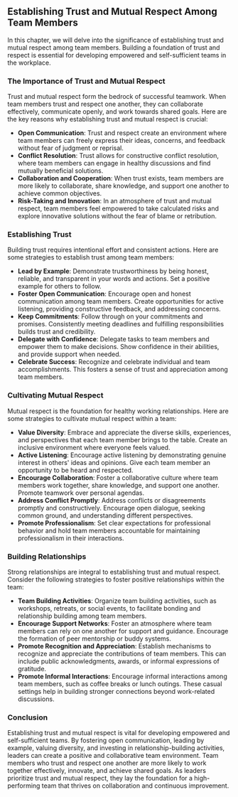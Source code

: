 Establishing Trust and Mutual Respect Among Team Members
-------------------------------------------------------------------

In this chapter, we will delve into the significance of establishing trust and mutual respect among team members. Building a foundation of trust and respect is essential for developing empowered and self-sufficient teams in the workplace.

### The Importance of Trust and Mutual Respect

Trust and mutual respect form the bedrock of successful teamwork. When team members trust and respect one another, they can collaborate effectively, communicate openly, and work towards shared goals. Here are the key reasons why establishing trust and mutual respect is crucial:

* **Open Communication**: Trust and respect create an environment where team members can freely express their ideas, concerns, and feedback without fear of judgment or reprisal.
* **Conflict Resolution**: Trust allows for constructive conflict resolution, where team members can engage in healthy discussions and find mutually beneficial solutions.
* **Collaboration and Cooperation**: When trust exists, team members are more likely to collaborate, share knowledge, and support one another to achieve common objectives.
* **Risk-Taking and Innovation**: In an atmosphere of trust and mutual respect, team members feel empowered to take calculated risks and explore innovative solutions without the fear of blame or retribution.

### Establishing Trust

Building trust requires intentional effort and consistent actions. Here are some strategies to establish trust among team members:

* **Lead by Example**: Demonstrate trustworthiness by being honest, reliable, and transparent in your words and actions. Set a positive example for others to follow.
* **Foster Open Communication**: Encourage open and honest communication among team members. Create opportunities for active listening, providing constructive feedback, and addressing concerns.
* **Keep Commitments**: Follow through on your commitments and promises. Consistently meeting deadlines and fulfilling responsibilities builds trust and credibility.
* **Delegate with Confidence**: Delegate tasks to team members and empower them to make decisions. Show confidence in their abilities, and provide support when needed.
* **Celebrate Success**: Recognize and celebrate individual and team accomplishments. This fosters a sense of trust and appreciation among team members.

### Cultivating Mutual Respect

Mutual respect is the foundation for healthy working relationships. Here are some strategies to cultivate mutual respect within a team:

* **Value Diversity**: Embrace and appreciate the diverse skills, experiences, and perspectives that each team member brings to the table. Create an inclusive environment where everyone feels valued.
* **Active Listening**: Encourage active listening by demonstrating genuine interest in others' ideas and opinions. Give each team member an opportunity to be heard and respected.
* **Encourage Collaboration**: Foster a collaborative culture where team members work together, share knowledge, and support one another. Promote teamwork over personal agendas.
* **Address Conflict Promptly**: Address conflicts or disagreements promptly and constructively. Encourage open dialogue, seeking common ground, and understanding different perspectives.
* **Promote Professionalism**: Set clear expectations for professional behavior and hold team members accountable for maintaining professionalism in their interactions.

### Building Relationships

Strong relationships are integral to establishing trust and mutual respect. Consider the following strategies to foster positive relationships within the team:

* **Team Building Activities**: Organize team building activities, such as workshops, retreats, or social events, to facilitate bonding and relationship building among team members.
* **Encourage Support Networks**: Foster an atmosphere where team members can rely on one another for support and guidance. Encourage the formation of peer mentorship or buddy systems.
* **Promote Recognition and Appreciation**: Establish mechanisms to recognize and appreciate the contributions of team members. This can include public acknowledgments, awards, or informal expressions of gratitude.
* **Promote Informal Interactions**: Encourage informal interactions among team members, such as coffee breaks or lunch outings. These casual settings help in building stronger connections beyond work-related discussions.

### Conclusion

Establishing trust and mutual respect is vital for developing empowered and self-sufficient teams. By fostering open communication, leading by example, valuing diversity, and investing in relationship-building activities, leaders can create a positive and collaborative team environment. Team members who trust and respect one another are more likely to work together effectively, innovate, and achieve shared goals. As leaders prioritize trust and mutual respect, they lay the foundation for a high-performing team that thrives on collaboration and continuous improvement.
